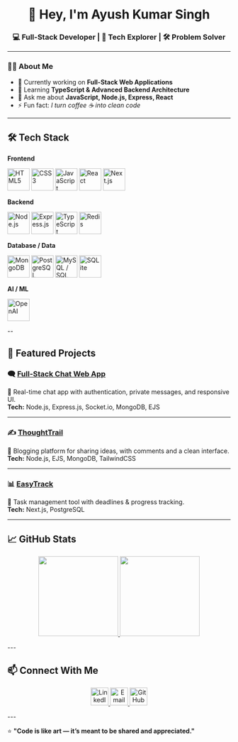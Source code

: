 <h1 align="center">👋 Hey, I'm Ayush Kumar Singh</h1>
<h3 align="center">💻 Full-Stack Developer | 🚀 Tech Explorer | 🛠️ Problem Solver</h3>

---

### 🧑‍💻 About Me  
- 🔭 Currently working on **Full-Stack Web Applications**  
- 🌱 Learning **TypeScript & Advanced Backend Architecture**  
- 💬 Ask me about **JavaScript, Node.js, Express, React**  
- ⚡ Fun fact: *I turn coffee ☕ into clean code*

---

## 🛠️ Tech Stack

**Frontend**  
<p align="left">
  <img src="https://cdn.jsdelivr.net/gh/devicons/devicon/icons/html5/html5-original.svg" height="50" alt="HTML5" />
  <img src="https://cdn.jsdelivr.net/gh/devicons/devicon/icons/css3/css3-original.svg" height="50" alt="CSS3" />
  <img src="https://cdn.jsdelivr.net/gh/devicons/devicon/icons/javascript/javascript-original.svg" height="50" alt="JavaScript" />
  <img src="https://cdn.jsdelivr.net/gh/devicons/devicon/icons/react/react-original.svg" height="50" alt="React" />
  <img src="https://cdn.jsdelivr.net/gh/devicons/devicon/icons/nextjs/nextjs-original.svg" height="50" alt="Next.js" />

**Backend**  
<p align="left">
  <img src="https://cdn.jsdelivr.net/gh/devicons/devicon/icons/nodejs/nodejs-original.svg" height="50" alt="Node.js" />
  <img src="https://cdn.jsdelivr.net/gh/devicons/devicon/icons/express/express-original.svg" height="50" alt="Express.js" />
  <img src="https://cdn.jsdelivr.net/gh/devicons/devicon/icons/typescript/typescript-original.svg" height="50" alt="TypeScript" />
  <img src="https://cdn.jsdelivr.net/gh/devicons/devicon/icons/redis/redis-original.svg" height="50" alt="Redis" />
</p>

**Database / Data**  
<p align="left">
  <img src="https://cdn.jsdelivr.net/gh/devicons/devicon/icons/mongodb/mongodb-original.svg" height="50" alt="MongoDB" />
  <img src="https://cdn.jsdelivr.net/gh/devicons/devicon/icons/postgresql/postgresql-original.svg" height="50" alt="PostgreSQL" />
  <img src="https://cdn.jsdelivr.net/gh/devicons/devicon/icons/mysql/mysql-original.svg" height="50" alt="MySQL / SQL" />
  <img src="https://cdn.jsdelivr.net/gh/devicons/devicon/icons/sqlite/sqlite-original.svg" height="50" alt="SQLite" />
</p>

**AI / ML**  
<p align="left">
  <img src="https://cdn.jsdelivr.net/npm/simple-icons@v11/icons/openai.svg" height="50" alt="OpenAI" />
</p>
--

## 📌 Featured Projects  

### 🗨️ [Full-Stack Chat Web App](https://github.com/AyushSingh1002/Full-Stack-Chat-webApp)  
💬 Real-time chat app with authentication, private messages, and responsive UI.  
**Tech:** Node.js, Express.js, Socket.io, MongoDB, EJS  

---

### ✍️ [ThoughtTrail](https://github.com/AyushSingh1002/ThoughtTrail)  
📝 Blogging platform for sharing ideas, with comments and a clean interface.  
**Tech:** Node.js, EJS, MongoDB, TailwindCSS  

---

### 📊 [EasyTrack](https://github.com/AyushSingh1002/EasyTrack)  
📅 Task management tool with deadlines & progress tracking.  
**Tech:** Next.js, PostgreSQL  

---

## 📈 GitHub Stats  

<p align="center">
  <a href="https://github.com/AyushSingh1002">
    <img 
      src="https://github-readme-stats.vercel.app/api?username=AyushSingh1002&show_icons=true&theme=radical&hide_border=true&count_private=true" 
      height="180"
    />
  </a>
  <a href="https://github.com/AyushSingh1002">
    <img 
      src="https://github-readme-streak-stats.herokuapp.com?user=AyushSingh1002&theme=radical&hide_border=true" 
      height="180"
    />
  </a>
</p>
---

## 📫 Connect With Me  
<p align="center">
  <a href="https://www.linkedin.com/in/ayush-kumar-singh-1b21e/" target="_blank">
    <img src="https://img.icons8.com/ios-filled/50/0A66C2/linkedin.png" alt="LinkedIn" width="40" height="40"/>
  </a>
  <a href="mailto:ayushkumar408647@gmail.com">
    <img src="https://img.icons8.com/ios-filled/50/D14836/gmail.png" alt="Email" width="40" height="40"/>
  </a>
  <a href="https://github.com/AyushSingh1002" target="_blank">
    <img src="https://img.icons8.com/ios-filled/50/181717/github.png" alt="GitHub" width="40" height="40"/>
  </a>
</p>
---

⭐ **"Code is like art — it’s meant to be shared and appreciated."**